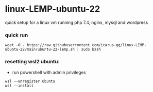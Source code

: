# linux-LEMP-ubuntu-22
quick setup for a linux vm running php 7.4, nginx, mysql and wordpress

### quick run
```
wget -O - https://raw.githubusercontent.com/icarus-gg/linux-LEMP-ubuntu-22/main/ubuntu-22-lemp.sh | sudo bash
```

### resetting wsl2 ubuntu:
- run powershell with admin privileges
```
wsl --unregister ubuntu
wsl --install
```